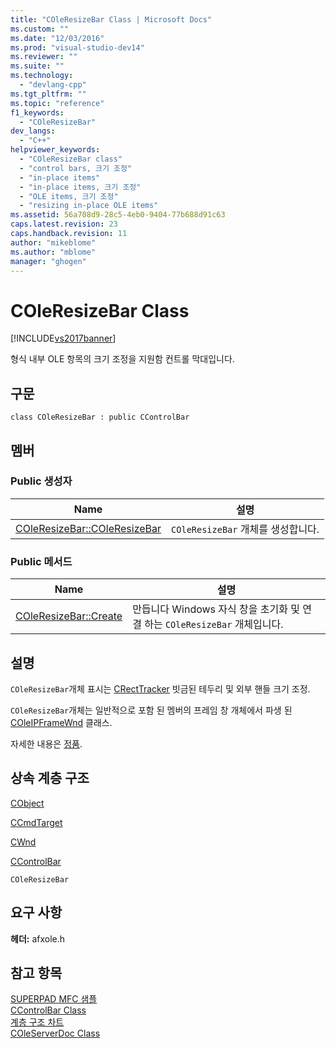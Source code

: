 ```yaml
---
title: "COleResizeBar Class | Microsoft Docs"
ms.custom: ""
ms.date: "12/03/2016"
ms.prod: "visual-studio-dev14"
ms.reviewer: ""
ms.suite: ""
ms.technology: 
  - "devlang-cpp"
ms.tgt_pltfrm: ""
ms.topic: "reference"
f1_keywords: 
  - "COleResizeBar"
dev_langs: 
  - "C++"
helpviewer_keywords: 
  - "COleResizeBar class"
  - "control bars, 크기 조정"
  - "in-place items"
  - "in-place items, 크기 조정"
  - "OLE items, 크기 조정"
  - "resizing in-place OLE items"
ms.assetid: 56a708d9-28c5-4eb0-9404-77b688d91c63
caps.latest.revision: 23
caps.handback.revision: 11
author: "mikeblome"
ms.author: "mblome"
manager: "ghogen"
---
```

# COleResizeBar Class
[!INCLUDE[vs2017banner](../../assembler/inline/includes/vs2017banner.md)]

형식 내부 OLE 항목의 크기 조정을 지원함 컨트롤 막대입니다.  
  
## 구문  
  
```  
class COleResizeBar : public CControlBar  
```  
  
## 멤버  
  
### Public 생성자  
  
|Name|설명|  
|----------|--------|  
|[COleResizeBar::COleResizeBar](../Topic/COleResizeBar::COleResizeBar.md)|`COleResizeBar` 개체를 생성합니다.|  
  
### Public 메서드  
  
|Name|설명|  
|----------|--------|  
|[COleResizeBar::Create](../Topic/COleResizeBar::Create.md)|만듭니다 Windows 자식 창을 초기화 및 연결 하는 `COleResizeBar` 개체입니다.|  
  
## 설명  
 `COleResizeBar`개체 표시는  [CRectTracker](../../mfc/reference/crecttracker-class.md) 빗금된 테두리 및 외부 핸들 크기 조정.  
  
 `COleResizeBar`개체는 일반적으로 포함 된 멤버의 프레임 창 개체에서 파생 된  [COleIPFrameWnd](../../mfc/reference/coleipframewnd-class.md) 클래스.  
  
 자세한 내용은  [정품](../../mfc/activation-cpp.md).  
  
## 상속 계층 구조  
 [CObject](../../mfc/reference/cobject-class.md)  
  
 [CCmdTarget](../../mfc/reference/ccmdtarget-class.md)  
  
 [CWnd](../../mfc/reference/cwnd-class.md)  
  
 [CControlBar](../../mfc/reference/ccontrolbar-class.md)  
  
 `COleResizeBar`  
  
## 요구 사항  
 **헤더:**  afxole.h  
  
## 참고 항목  
 [SUPERPAD MFC 샘플](../../top/visual-cpp-samples.md)   
 [CControlBar Class](../../mfc/reference/ccontrolbar-class.md)   
 [계층 구조 차트](../../mfc/hierarchy-chart.md)   
 [COleServerDoc Class](../../mfc/reference/coleserverdoc-class.md)